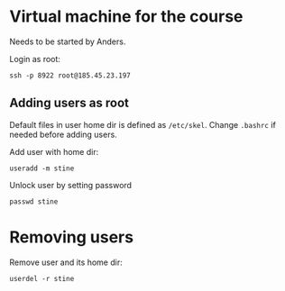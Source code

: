# Virtual machine for the course

Needs to be started by Anders.

Login as root:

	ssh -p 8922 root@185.45.23.197

## Adding users as root

Default files in user home dir is defined as `/etc/skel`. Change `.bashrc` if needed before adding users.

Add user with home dir:

	useradd -m stine

Unlock user by setting password

	passwd stine

# Removing users

Remove user and its home dir:

	userdel -r stine
	
